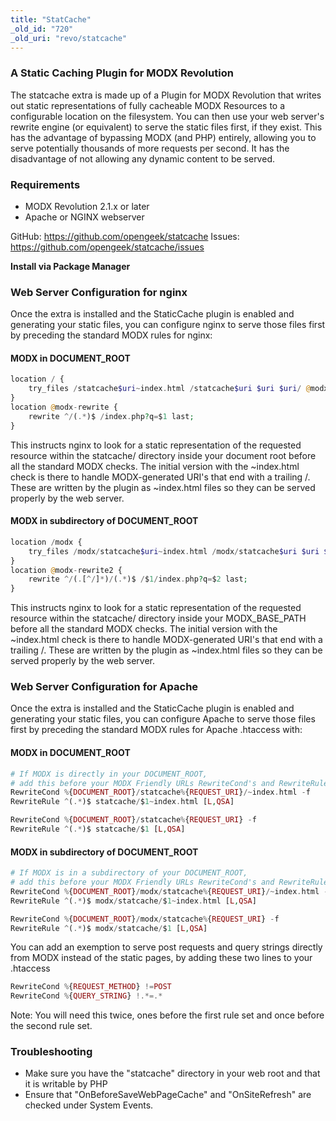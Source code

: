 ```yaml
---
title: "StatCache"
_old_id: "720"
_old_uri: "revo/statcache"
---
```


### A Static Caching Plugin for MODX Revolution

The statcache extra is made up of a Plugin for MODX Revolution that writes out static representations of fully cacheable MODX Resources to a configurable location on the filesystem. You can then use your web server's rewrite engine (or equivalent) to serve the static files first, if they exist. This has the advantage of bypassing MODX (and PHP) entirely, allowing you to serve potentially thousands of more requests per second. It has the disadvantage of not allowing any dynamic content to be served.

### Requirements

- MODX Revolution 2.1.x or later
- Apache or NGINX webserver

GitHub: <https://github.com/opengeek/statcache>
Issues: <https://github.com/opengeek/statcache/issues>

**Install via Package Manager**

### Web Server Configuration for nginx

Once the extra is installed and the StaticCache plugin is enabled and generating your static files, you can configure nginx to serve those files first by preceding the standard MODX rules for nginx:

#### MODX in DOCUMENT\_ROOT

``` php
location / {
    try_files /statcache$uri~index.html /statcache$uri $uri $uri/ @modx-rewrite;
}
location @modx-rewrite {
    rewrite ^/(.*)$ /index.php?q=$1 last;
}
```

This instructs nginx to look for a static representation of the requested resource within the statcache/ directory inside your document root before all the standard MODX checks. The initial version with the ~index.html check is there to handle MODX-generated URI's that end with a trailing /. These are written by the plugin as ~index.html files so they can be served properly by the web server.

#### MODX in subdirectory of DOCUMENT\_ROOT

``` php
location /modx {
    try_files /modx/statcache$uri~index.html /modx/statcache$uri $uri $uri/ @modx-rewrite2;
}
location @modx-rewrite2 {
    rewrite ^/(.[^/]*)/(.*)$ /$1/index.php?q=$2 last;
}
```

This instructs nginx to look for a static representation of the requested resource within the statcache/ directory inside your MODX\_BASE\_PATH before all the standard MODX checks. The initial version with the ~index.html check is there to handle MODX-generated URI's that end with a trailing /. These are written by the plugin as ~index.html files so they can be served properly by the web server.

### Web Server Configuration for Apache

Once the extra is installed and the StaticCache plugin is enabled and generating your static files, you can configure Apache to serve those files first by preceding the standard MODX rules for Apache .htaccess with:

#### MODX in DOCUMENT\_ROOT

``` php
# If MODX is directly in your DOCUMENT_ROOT,
# add this before your MODX Friendly URLs RewriteCond's and RewriteRule...
RewriteCond %{DOCUMENT_ROOT}/statcache%{REQUEST_URI}/~index.html -f
RewriteRule ^(.*)$ statcache/$1~index.html [L,QSA]

RewriteCond %{DOCUMENT_ROOT}/statcache%{REQUEST_URI} -f
RewriteRule ^(.*)$ statcache/$1 [L,QSA]
```

#### MODX in subdirectory of DOCUMENT\_ROOT

``` php
# If MODX is in a subdirectory of your DOCUMENT_ROOT,
# add this before your MODX Friendly URLs RewriteCond's and RewriteRule...
RewriteCond %{DOCUMENT_ROOT}/modx/statcache%{REQUEST_URI}/~index.html -f
RewriteRule ^(.*)$ modx/statcache/$1~index.html [L,QSA]

RewriteCond %{DOCUMENT_ROOT}/modx/statcache%{REQUEST_URI} -f
RewriteRule ^(.*)$ modx/statcache/$1 [L,QSA]
```

You can add an exemption to serve post requests and query strings directly from MODX instead of the static pages, by adding these two lines to your .htaccess

``` php
RewriteCond %{REQUEST_METHOD} !=POST
RewriteCond %{QUERY_STRING} !.*=.*
```

Note: You will need this twice, ones before the first rule set and once before the second rule set.

### Troubleshooting

- Make sure you have the "statcache" directory in your web root and that it is writable by PHP
- Ensure that "OnBeforeSaveWebPageCache" and "OnSiteRefresh" are checked under System Events.